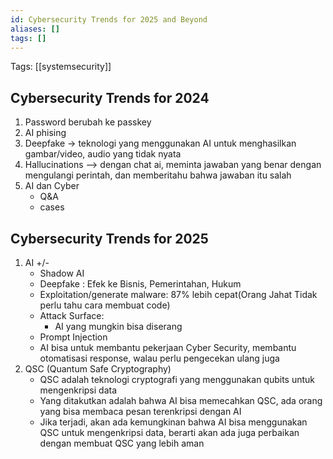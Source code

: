 ```yaml
---
id: Cybersecurity Trends for 2025 and Beyond
aliases: []
tags: []
---
```


Tags: [[systemsecurity]]

## Cybersecurity Trends for 2024

1. Password berubah ke passkey
2. AI phising
3. Deepfake -> teknologi yang menggunakan AI untuk menghasilkan gambar/video, audio yang tidak nyata
4. Hallucinations --> dengan chat ai, meminta jawaban yang benar dengan mengulangi perintah, dan memberitahu bahwa jawaban itu salah
5. AI dan Cyber
   - Q&A
   - cases

## Cybersecurity Trends for 2025

1. AI +/-
   - Shadow AI
   - Deepfake : Efek ke Bisnis, Pemerintahan, Hukum
   - Exploitation/generate malware: 87% lebih cepat(Orang Jahat Tidak perlu tahu cara membuat code)
   - Attack Surface:
     - AI yang mungkin bisa diserang
   - Prompt Injection
   - AI bisa untuk membantu pekerjaan Cyber Security, membantu otomatisasi response, walau perlu pengecekan ulang juga
2. QSC (Quantum Safe Cryptography)
   - QSC adalah teknologi cryptografi yang menggunakan qubits untuk mengenkripsi data
   - Yang ditakutkan adalah bahwa AI bisa memecahkan QSC, ada orang yang bisa membaca pesan terenkripsi dengan AI
   - Jika terjadi, akan ada kemungkinan bahwa AI bisa menggunakan QSC untuk mengenkripsi data, berarti akan ada juga perbaikan dengan membuat QSC yang lebih aman
